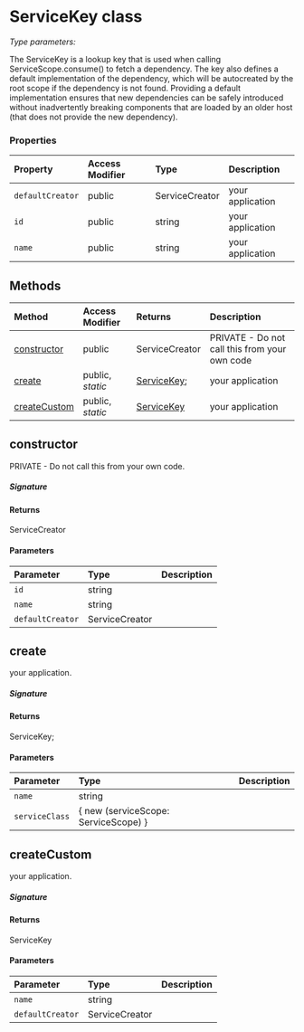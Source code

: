# ServiceKey <T> class



_Type parameters: <T>_

The ServiceKey is a lookup key that is used when calling ServiceScope.consume() 
to fetch a dependency. The key also defines a default implementation of the 
dependency, which will be autocreated by the root scope if the dependency is not found. 
Providing a default implementation ensures that new dependencies can be safely 
introduced without inadvertently breaking components that are loaded by an older host 
(that does not provide the new dependency).



### Properties

| Property	   | Access Modifier | Type	| Description|
|:-------------|:----|:-------|:-----------|
|`defaultCreator`     | public | ServiceCreator<T> | your application |
|`id`     | public | string | your application |
|`name`     | public | string | your application |




## Methods

| Method	   | Access Modifier | Returns	| Description|
|:-------------|:----|:-------|:-----------|
|[constructor](#constructor~3egg9)     | public | ServiceCreator<T> | PRIVATE - Do not call this from your own code |
|[create<T>](#create<t>~5l6a9)     | public, _static_ | [ServiceKey<T>;](ServiceKey.md) | your application |
|[createCustom<T>](#createcustom<t>~fpze9)     | public, _static_ | [ServiceKey<T>](ServiceKey.md) | your application |




## constructor

PRIVATE - Do not call this from your own code.

##### Signature

#### Returns
ServiceCreator<T>

#### Parameters


| Parameter	   | Type    | Description |
|:-------------|:---------------|:------------|
| `id`    | string |  |
| `name`    | string |  |
| `defaultCreator`    | ServiceCreator<T> |  |


## create<T>

your application.

##### Signature

#### Returns
ServiceKey<T>;

#### Parameters


| Parameter	   | Type    | Description |
|:-------------|:---------------|:------------|
| `name`    | string |  |
| `serviceClass`    | { new (serviceScope: ServiceScope) } |  |


## createCustom<T>

your application.

##### Signature

#### Returns
ServiceKey<T>

#### Parameters


| Parameter	   | Type    | Description |
|:-------------|:---------------|:------------|
| `name`    | string |  |
| `defaultCreator`    | ServiceCreator<T> |  |

